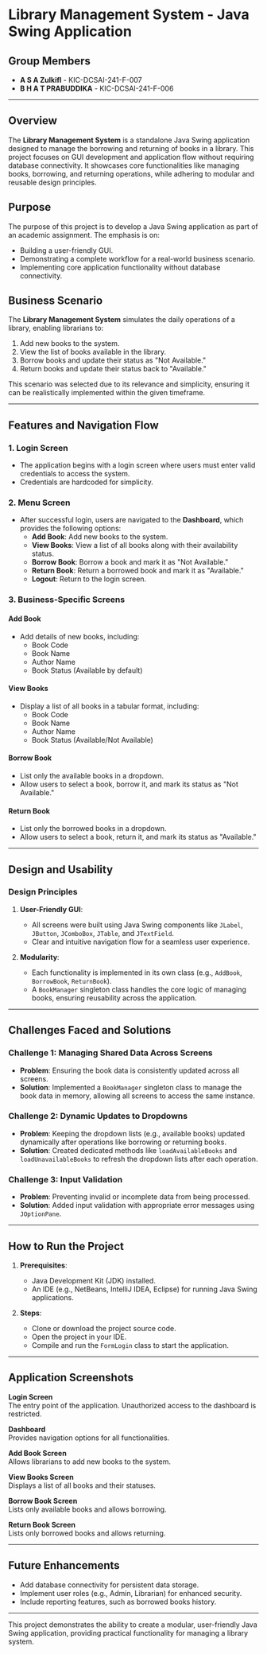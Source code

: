 
# Library Management System - Java Swing Application

## Group Members
- **A S A Zulkifl** - KIC-DCSAI-241-F-007
- **B H A T PRABUDDIKA** - KIC-DCSAI-241-F-006

---

## Overview

The **Library Management System** is a standalone Java Swing application designed to manage the borrowing and returning of books in a library. This project focuses on GUI development and application flow without requiring database connectivity. It showcases core functionalities like managing books, borrowing, and returning operations, while adhering to modular and reusable design principles.

## Purpose

The purpose of this project is to develop a Java Swing application as part of an academic assignment. The emphasis is on:
- Building a user-friendly GUI.
- Demonstrating a complete workflow for a real-world business scenario.
- Implementing core application functionality without database connectivity.

## Business Scenario

The **Library Management System** simulates the daily operations of a library, enabling librarians to:
1. Add new books to the system.
2. View the list of books available in the library.
3. Borrow books and update their status as "Not Available."
4. Return books and update their status back to "Available."

This scenario was selected due to its relevance and simplicity, ensuring it can be realistically implemented within the given timeframe.

---

## Features and Navigation Flow

### 1. **Login Screen**
- The application begins with a login screen where users must enter valid credentials to access the system.
- Credentials are hardcoded for simplicity.

### 2. **Menu Screen**
- After successful login, users are navigated to the **Dashboard**, which provides the following options:
  - **Add Book**: Add new books to the system.
  - **View Books**: View a list of all books along with their availability status.
  - **Borrow Book**: Borrow a book and mark it as "Not Available."
  - **Return Book**: Return a borrowed book and mark it as "Available."
  - **Logout**: Return to the login screen.

### 3. **Business-Specific Screens**
#### **Add Book**
- Add details of new books, including:
  - Book Code
  - Book Name
  - Author Name
  - Book Status (Available by default)

#### **View Books**
- Display a list of all books in a tabular format, including:
  - Book Code
  - Book Name
  - Author Name
  - Book Status (Available/Not Available)

#### **Borrow Book**
- List only the available books in a dropdown.
- Allow users to select a book, borrow it, and mark its status as "Not Available."

#### **Return Book**
- List only the borrowed books in a dropdown.
- Allow users to select a book, return it, and mark its status as "Available."

---

## Design and Usability

### Design Principles
1. **User-Friendly GUI**:
   - All screens were built using Java Swing components like `JLabel`, `JButton`, `JComboBox`, `JTable`, and `JTextField`.
   - Clear and intuitive navigation flow for a seamless user experience.

2. **Modularity**:
   - Each functionality is implemented in its own class (e.g., `AddBook`, `BorrowBook`, `ReturnBook`).
   - A `BookManager` singleton class handles the core logic of managing books, ensuring reusability across the application.

---

## Challenges Faced and Solutions

### **Challenge 1: Managing Shared Data Across Screens**
- **Problem**: Ensuring the book data is consistently updated across all screens.
- **Solution**: Implemented a `BookManager` singleton class to manage the book data in memory, allowing all screens to access the same instance.

### **Challenge 2: Dynamic Updates to Dropdowns**
- **Problem**: Keeping the dropdown lists (e.g., available books) updated dynamically after operations like borrowing or returning books.
- **Solution**: Created dedicated methods like `loadAvailableBooks` and `loadUnavailableBooks` to refresh the dropdown lists after each operation.

### **Challenge 3: Input Validation**
- **Problem**: Preventing invalid or incomplete data from being processed.
- **Solution**: Added input validation with appropriate error messages using `JOptionPane`.

---

## How to Run the Project

1. **Prerequisites**:
   - Java Development Kit (JDK) installed.
   - An IDE (e.g., NetBeans, IntelliJ IDEA, Eclipse) for running Java Swing applications.

2. **Steps**:
   - Clone or download the project source code.
   - Open the project in your IDE.
   - Compile and run the `FormLogin` class to start the application.

---

## Application Screenshots

**Login Screen**  
The entry point of the application. Unauthorized access to the dashboard is restricted.

**Dashboard**  
Provides navigation options for all functionalities.

**Add Book Screen**  
Allows librarians to add new books to the system.

**View Books Screen**  
Displays a list of all books and their statuses.

**Borrow Book Screen**  
Lists only available books and allows borrowing.

**Return Book Screen**  
Lists only borrowed books and allows returning.

---

## Future Enhancements

- Add database connectivity for persistent data storage.
- Implement user roles (e.g., Admin, Librarian) for enhanced security.
- Include reporting features, such as borrowed books history.

---

This project demonstrates the ability to create a modular, user-friendly Java Swing application, providing practical functionality for managing a library system.
